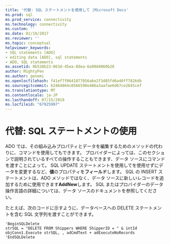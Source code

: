 ```yaml
---
title: '代替: SQL ステートメントを使用して |Microsoft Docs'
ms.prod: sql
ms.prod_service: connectivity
ms.technology: connectivity
ms.custom: ''
ms.date: 01/19/2017
ms.reviewer: ''
ms.topic: conceptual
helpviewer_keywords:
- SQL statements [ADO]
- editing data [ADO], sql statements
- ADO, SQL statements
ms.assetid: 8b528b23-063d-45ea-8dea-6a90d4060b20
author: MightyPen
ms.author: genemi
ms.openlocfilehash: f41ef7f0641877056a6e2f3d85fd6a40ff7826db
ms.sourcegitcommit: b2464064c0566590e486a3aafae6d67ce2645cef
ms.translationtype: MT
ms.contentlocale: ja-JP
ms.lasthandoff: 07/15/2019
ms.locfileid: "67925997"
---
```

# <a name="alternatives-using-sql-statements"></a>代替: SQL ステートメントの使用
ADO では、その組み込みプロパティとデータを編集するためのメソッドの代わりに、コマンドを使用してもできます。 プロバイダーによっては、このセクションで説明されているすべての操作することもできます、データ ソースにコマンドを渡すことによって。 SQL UPDATE ステートメントを使用してを使用せずにデータを変更するなど、**値**のプロパティを**フィールド**します。 SQL の INSERT ステートメントは、ADO メソッドではなく、データ ソースに新しいレコードを追加するために使用できます**AddNew**します。 SQL またはプロバイダーのデータ操作言語の詳細については、データ ソースのドキュメントを参照してください。  
  
 たとえば、次のコードに示すように、データベースへの DELETE ステートメントを含む SQL 文字列を渡すことができます。  
  
```  
'BeginSQLDelete  
strSQL = "DELETE FROM Shippers WHERE ShipperID = " & intId  
objConn1.Execute strSQL, , adCmdText + adExecuteNoRecords  
'EndSQLDelete  
```
